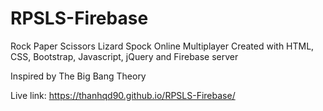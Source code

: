 # RPSLS-Firebase
Rock Paper Scissors Lizard Spock Online Multiplayer
Created with HTML, CSS, Bootstrap, Javascript, jQuery and Firebase server

Inspired by The Big Bang Theory

Live link: https://thanhqd90.github.io/RPSLS-Firebase/
